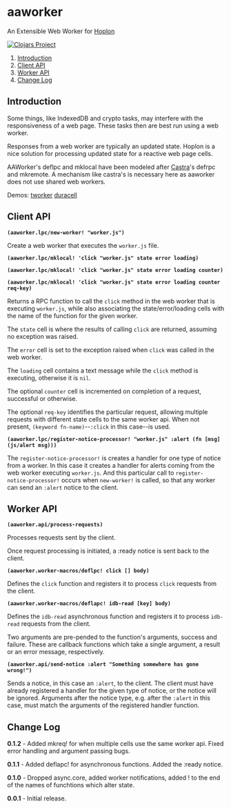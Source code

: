 # aaworker
An Extensible Web Worker for [Hoplon](https://github.com/hoplon/hoplon)

[![Clojars Project](https://img.shields.io/clojars/v/aatree/aaworker.svg)](https://clojars.org/aatree/aaworker)

1. [Introduction](#introduction)
1. [Client API](#client-api)
1. [Worker API](#worker-api)
1. [Change Log](#change-log)

## Introduction

Some things, like IndexedDB and crypto tasks, may interfere with the responsiveness
of a web page. These tasks then are best run using a web worker.

Responses from a web worker are typically an updated state.
Hoplon is a nice solution for processing updated state for a reactive web page cells.

AAWorker's deflpc and mklocal have been modeled after 
[Castra](https://github.com/hoplon/castra)'s defrpc and mkremote.
A mechanism like castra's is necessary here as aaworker does not use shared web workers.

Demos: [tworker](https://github.com/aatree/aademos/tree/master/tworker)
[duracell](https://github.com/aatree/aademos/tree/master/duracell)

## Client API

**```(aaworker.lpc/new-worker! "worker.js")```**

Create a web worker that executes the ```worker.js``` file.

**```(aaworker.lpc/mklocal! 'click "worker.js" state error loading)```**

**```(aaworker.lpc/mklocal! 'click "worker.js" state error loading counter)```**

**```(aaworker.lpc/mklocal! 'click "worker.js" state error loading counter req-key)```**

Returns a RPC function to call the ```click``` method in the web worker that is
executing ```worker.js```, while also associating the state/error/loading cells
with the name of the function for the given worker.

The ```state``` cell is where the results of calling ```click``` are returned,
assuming no exception was raised.

The ```error``` cell is set to the exception raised
when ```click``` was called in the web worker.

The ```loading``` cell contains a text message while the ```click``` method is executing,
otherwise it is ```nil```.

The optional ```counter``` cell is incremented on completion of a request, successful or otherwise.

The optional ```req-key``` identifies the particular request, allowing multiple requests
with different state cells to the same worker api.
When not present, ```(keyword fn-name)```--```:click``` in this case--is used.

**```(aaworker.lpc/register-notice-processor! "worker.js" :alert (fn [msg] (js/alert msg)))```**

The ```register-notice-processor!``` is creates a handler for one type of notice from a worker.
In this case it creates a handler for alerts coming from the web worker executing ```worker.js```.
And this particular call to ```register-notice-processor!``` occurs when ```new-worker!``` is called,
so that any worker can send an ```:alert``` notice to the client.

## Worker API

**```(aaworker.api/process-requests)```**

Processes requests sent by the client.

Once request processing is initiated, a :ready notice is sent back to the client.

**```(aaworker.worker-macros/deflpc! click [] body)```**

Defines the ```click``` function and registers it to process ```click```
requests from the client.

**```(aaworker.worker-macros/deflapc! idb-read [key] body)```**

Defines the ```idb-read``` asynchronous function and registers it
to process ```idb-read``` requests from the client.

Two arguments are pre-pended to the function's arguments, success and failure.
These are callback functions which take a single argument, a result or
an error message, respectively.

**```(aaworker.api/send-notice :alert "Something somewhere has gone wrong!")```**

Sends a notice, in this case an ```:alert```, to the client.
The client must have already registered a handler for the given type of notice,
or the notice will be ignored.
Arguments after the notice type, e.g. after the ```:alert``` in this case, must match
the arguments of the registered handler function.

## Change Log

**0.1.2** - Added mkreq! for when multiple cells use the same worker api.
Fixed error handling and argument passing bugs.

**0.1.1** - Added deflapc! for asynchronous functions.
Added the :ready notice.

**0.1.0** - Dropped async.core, added worker notifications, 
added ! to the end of the names of funchtions which alter state.

**0.0.1** - Initial release.
